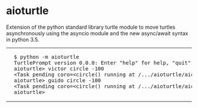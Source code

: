 # aioturtle

Extension of the python standard library turtle module
to move turtles asynchronously using the asyncio
module and the new async/await syntax in python 3.5.

<table style="table-layout:fixed;"><tr>
<td style="width:45%;">
<img src="docs/images/snapshot.png" alt="Example aioturtle session" />
</td>
<td style="width:45%;">
<pre>
$ python -m aioturtle
TurtlePrompt version 0.0.0: Enter "help" for help, "quit" to exit.
aioturtle&gt; victor circle -100
&lt;Task pending coro=&lt;circle() running at /.../aioturtle/aioturtle.py:400&gt;&gt;
aioturtle&gt; guido circle -100
&lt;Task pending coro=&lt;circle() running at /.../aioturtle/aioturtle.py:400&gt;&gt;
aioturtle&gt;
</pre>
</td>
</tr></table>
